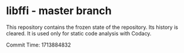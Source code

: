 # libffi - master branch

This repository contains the frozen state of the repository.
Its history is cleared. It is used only for static code
analysis with Codacy.

Commit Time: 1713884832
